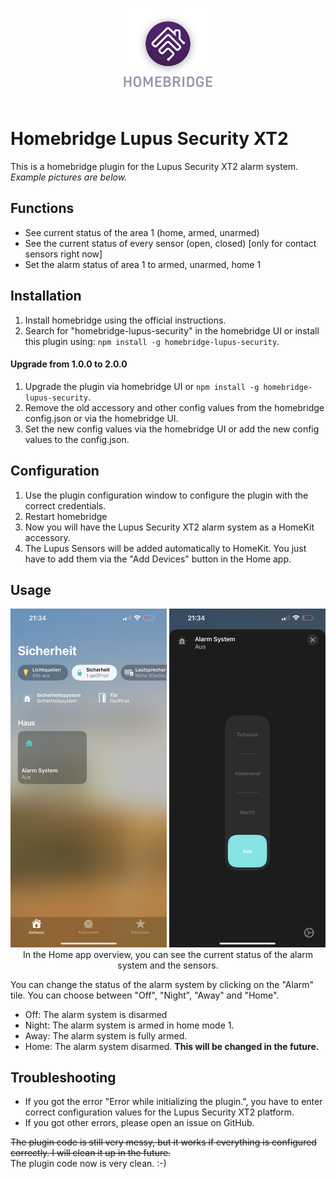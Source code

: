 
<p align="center">

<img src="https://github.com/homebridge/branding/raw/master/logos/homebridge-wordmark-logo-vertical.png" width="150">

</p>


# Homebridge Lupus Security XT2

This is a homebridge plugin for the Lupus Security XT2 alarm system. _Example pictures are below._

## Functions

- See current status of the area 1 (home, armed, unarmed)
- See the current status of every sensor (open, closed) [only for contact sensors right now]
- Set the alarm status of area 1 to armed, unarmed, home 1

## Installation

1. Install homebridge using the official instructions.
2. Search for "homebridge-lupus-security" in the homebridge UI or install this plugin using: `npm install -g homebridge-lupus-security`.

#### Upgrade from 1.0.0 to 2.0.0
1. Upgrade the plugin via homebridge UI or `npm install -g homebridge-lupus-security`.
2. Remove the old accessory and other config values from the homebridge config.json or via the homebridge UI.
3. Set the new config values via the homebridge UI or add the new config values to the config.json.

## Configuration

1. Use the plugin configuration window to configure the plugin with the correct credentials.
2. Restart homebridge
3. Now you will have the Lupus Security XT2 alarm system as a HomeKit accessory.
4. The Lupus Sensors will be added automatically to HomeKit. You just have to add them via the "Add Devices" button in the Home app.

## Usage

<div style="text-align: center">
    <img src="docs/images/docs_overview.png" width="250" />
    <img src="docs/images/docs_arm_status.png" width="250" />
    <br>
    In the Home app overview, you can see the current status of the alarm system and the sensors.
    <br>
</div>

You can change the status of the alarm system by clicking on the "Alarm" tile. You can choose between "Off", "Night", "Away" and "Home".

- Off: The alarm system is disarmed
- Night: The alarm system is armed in home mode 1.
- Away: The alarm system is fully armed.
- Home: The alarm system disarmed. <b>This will be changed in the future.</b>

## Troubleshooting
- If you got the error "Error while initializing the plugin.", you have to enter correct configuration values for the Lupus Security XT2 platform.
- If you got other errors, please open an issue on GitHub.

~~The plugin code is still very messy, but it works if everything is configured correctly. I will clean it up in the future.~~
<br>The plugin code now is very clean. :-)
